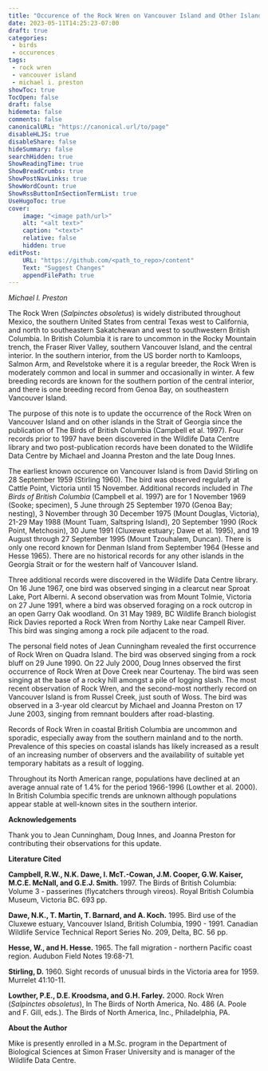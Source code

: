 ```yaml
---
title: "Occurence of the Rock Wren on Vancouver Island and Other Islands in the Strait of Georgia"
date: 2023-05-11T14:25:23-07:00
draft: true
categories: 
 - birds
 - occurences
tags:
 - rock wren
 - vancouver island
 - michael i. preston
showToc: true
TocOpen: false
draft: false
hidemeta: false
comments: false
canonicalURL: "https://canonical.url/to/page"
disableHLJS: true 
disableShare: false
hideSummary: false
searchHidden: true
ShowReadingTime: true
ShowBreadCrumbs: true
ShowPostNavLinks: true
ShowWordCount: true
ShowRssButtonInSectionTermList: true
UseHugoToc: true
cover:
    image: "<image path/url>" 
    alt: "<alt text>" 
    caption: "<text>" 
    relative: false
    hidden: true
editPost:
    URL: "https://github.com/<path_to_repo>/content"
    Text: "Suggest Changes" 
    appendFilePath: true 
---
```


*Michael I. Preston*

The Rock Wren (*Salpinctes obsoletus*) is widely distributed throughout Mexico, the southern United States from central Texas west to California, and north to southeastern Sakatchewan and west to southwestern British Columbia. In British Columbia it is rare to uncommon in the Rocky Mountain trench, the Fraser River Valley, southern Vancouver Island, and the central interior. In the southern interior, from the US border north to Kamloops, Salmon Arm, and Revelstoke where it is a regular breeder, the Rock Wren is moderately common and local in summer and occasionally in winter. A few breeding records are known for the southern portion of the central interior, and there is one breeding record from Genoa Bay, on southeastern Vancouver Island.

The purpose of this note is to update the occurrence of the Rock Wren on Vancouver Island and on other islands in the Strait of Georgia since the publication of The Birds of British Columbia (Campbell et al. 1997). Four records prior to 1997 have been discovered in the Wildlife Data Centre library and two post-publication records have been donated to the Wildlife Data Centre by Michael and Joanna Preston and the late Doug Innes.

The earliest known occurence on Vancouver Island is from David Stirling on 28 September 1959 (Stirling 1960). The bird was observed regularly at Cattle Point, Victoria until 15 November. Additional records included in *The Birds of British Columbia* (Campbell et al. 1997) are for 1 November 1969 (Sooke; specimen), 5 June through 25 September 1970 (Genoa Bay; nesting), 3 November through 30 December 1975 (Mount Douglas, Victoria), 21-29 May 1988 (Mount Tuam, Saltspring Island), 20 September 1990 (Rock Point, Metchosin), 30 June 1991 (Cluxewe estuary; Dawe et al. 1995), and 19 August through 27 September 1995 (Mount Tzouhalem, Duncan). There is only one record known for Denman Island from September 1964 (Hesse and Hesse 1965). There are no historical records for any other islands in the Georgia Strait or for the western half of Vancouver Island.

Three additional records were discovered in the Wildlife Data Centre library. On 16 June 1967, one bird was observed singing in a clearcut near Sproat Lake, Port Alberni. A second observation was from Mount Tolmie, Victoria on 27 June 1991, where a bird was observed foraging on a rock outcrop in an open Garry Oak woodland. On 31 May 1989, BC Wildlife Branch biologist Rick Davies reported a Rock Wren from Northy Lake near Campell River. This bird was singing among a rock pile adjacent to the road.

The personal field notes of Jean Cunningham revealed the first occurrence of Rock Wren on Quadra Island. The bird was observed singing from a rock bluff on 29 June 1990. On 22 July 2000, Doug Innes observed the first occurrence of Rock Wren at Dove Creek near Courtenay. The bird was seen singing at the base of a rocky hill amongst a pile of logging slash. The most recent observation of Rock Wren, and the second-most northerly record on Vancouver Island is from Russel Creek, just south of Woss. The bird was observed in a 3-year old clearcut by Michael and Joanna Preston on 17 June 2003, singing from remnant boulders after road-blasting.

Records of Rock Wren in coastal British Columbia are uncommon and sporadic, especially away from the southern mainland and to the north. Prevalence of this species on coastal islands has likely increased as a result of an increasing number of observers and the availability of suitable yet temporary habitats as a result of logging.

Throughout its North American range, populations have declined at an average annual rate of 1.4% for the period 1966-1996 (Lowther et al. 2000). In British Columbia specific trends are unknown although populations appear stable at well-known sites in the southern interior.

**Acknowledgements**

Thank you to Jean Cunningham, Doug Innes, and Joanna Preston for contributing their observations for this update.

**Literature Cited**

**Campbell, R.W., N.K. Dawe, I. McT.-Cowan, J.M. Cooper, G.W. Kaiser, M.C.E. McNall, and G.E.J. Smith.** 1997. The Birds of British Columbia: Volume 3 - passerines (flycatchers through vireos). Royal British Columbia Museum, Victoria BC. 693 pp.

**Dawe, N.K., T. Martin, T. Barnard, and A. Koch.** 1995. Bird use of the Cluxewe estuary, Vancouver Island, British Columbia, 1990 - 1991. Canadian Wildlife Service Technical Report Series No. 209, Delta, BC. 56 pp.

**Hesse, W., and H. Hesse.** 1965. The fall migration - northern Pacific coast region. Audubon Field Notes 19:68-71.

**Stirling, D.** 1960. Sight records of unusual birds in the Victoria area for 1959. Murrelet 41:10-11.

**Lowther, P.E., D.E. Kroodsma, and G.H. Farley.** 2000. Rock Wren (*Salpinctes obsoletus*), In The Birds of North America, No. 486 (A. Poole and F. Gill, eds.). The Birds of North America, Inc., Philadelphia, PA.

**About the Author**

Mike is presently enrolled in a M.Sc. program in the Department of Biological Sciences at Simon Fraser University and is manager of the Wildlife Data Centre.